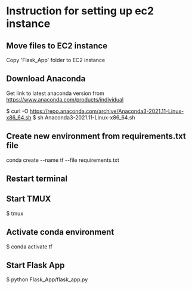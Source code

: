 # Instruction for setting up ec2 instance

## Move files to EC2 instance
Copy 'Flask_App' folder to EC2 instance

## Download Anaconda
Get link to latest anaconda version from https://www.anaconda.com/products/individual

$ curl -O https://repo.anaconda.com/archive/Anaconda3-2021.11-Linux-x86_64.sh
$ sh Anaconda3-2021.11-Linux-x86_64.sh


## Create new environment from requirements.txt file
conda create --name tf --file requirements.txt

## Restart terminal

## Start TMUX
$ tmux

## Activate conda environment
$ conda activate tf

## Start Flask App
$ python Flask_App/flask_app.py
